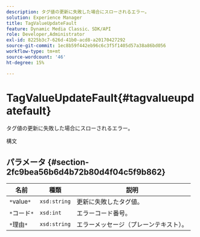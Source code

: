 ```yaml
---
description: タグ値の更新に失敗した場合にスローされるエラー。
solution: Experience Manager
title: TagValueUpdateFault
feature: Dynamic Media Classic、SDK/API
role: Developer,Administrator
exl-id: 8225b3c7-626d-41b0-acd8-a20170427292
source-git-commit: 1ec8b59f442eb96c6c3f5f1405d57a38a86bd056
workflow-type: tm+mt
source-wordcount: '46'
ht-degree: 15%

---
```


# TagValueUpdateFault{#tagvalueupdatefault}

タグ値の更新に失敗した場合にスローされるエラー。

構文

## パラメータ {#section-2fc9bea56b6d4b72b80d4f04c5f9b862}

| 名前 | 種類 | 説明 |
|---|---|---|
| `*`value`*` | `xsd:string` | 更新に失敗したタグ値。 |
| `*`コード`*` | `xsd:int` | エラーコード番号。 |
| `*`理由`*` | `xsd:string` | エラーメッセージ（プレーンテキスト）。 |
